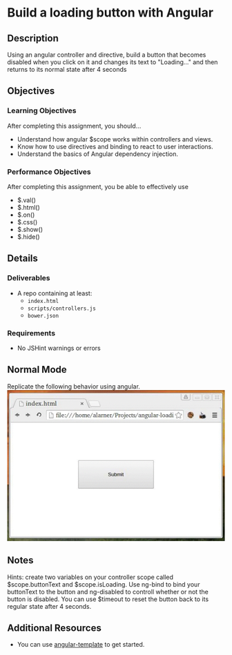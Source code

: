 # Build a loading button with Angular

## Description
Using an angular controller and directive, build a button that becomes disabled when you click on it and changes its text to &quot;Loading...&quot; and then returns to its normal state after 4 seconds


## Objectives

### Learning Objectives

After completing this assignment, you should…

* Understand how angular $scope works within controllers and views.
* Know how to use directives and binding to react to user interactions.
* Understand the basics of Angular dependency injection.


### Performance Objectives

After completing this assignment, you be able to effectively use

* $.val()
* $.html()
* $.on()
* $.css()
* $.show()
* $.hide()

## Details

### Deliverables

* A repo containing at least:
  * `index.html`
  * `scripts/controllers.js`
  * `bower.json`

### Requirements

* No JSHint warnings or errors


## Normal Mode
Replicate the following behavior using angular.
![Example](/output.gif)
            


## Notes

Hints: create two variables on your controller scope called $scope.buttonText and $scope.isLoading. Use ng-bind to bind your buttonText to the button and ng-disabled to controll whether or not the button is disabled. You can use $timeout to reset the button back to its regular state after 4 seconds.

## Additional Resources

* You can use [angular-template](https://github.com/TIY-Austin-Front-End-Engineering/angular-template) to get started.
